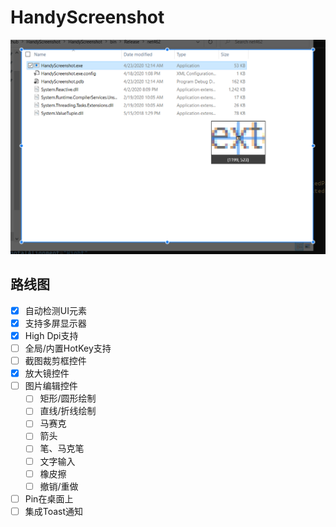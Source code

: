 # HandyScreenshot

![summary](images/summary.png)

## 路线图

* [x] 自动检测UI元素
* [x] 支持多屏显示器
* [x] High Dpi支持
* [ ] 全局/内置HotKey支持
* [ ] 截图裁剪框控件
* [x] 放大镜控件
* [ ] 图片编辑控件
  * [ ] 矩形/圆形绘制
  * [ ] 直线/折线绘制
  * [ ] 马赛克
  * [ ] 箭头
  * [ ] 笔、马克笔
  * [ ] 文字输入
  * [ ] 橡皮擦
  * [ ] 撤销/重做
* [ ] Pin在桌面上
* [ ] 集成Toast通知
